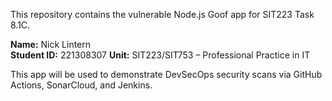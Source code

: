 This repository contains the vulnerable Node.js Goof app for SIT223 Task 8.1C.

**Name:** Nick Lintern  
**Student ID:** 221308307 
**Unit:** SIT223/SIT753 – Professional Practice in IT

This app will be used to demonstrate DevSecOps security scans via GitHub Actions, SonarCloud, and Jenkins.